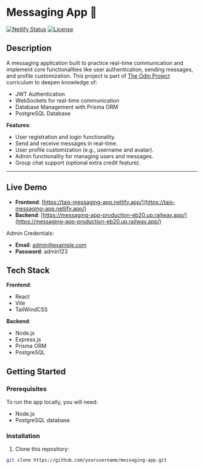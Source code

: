 # Messaging App 💬

[![Netlify Status](https://api.netlify.com/api/v1/badges/xyz/status)](https://tajs-messaging-app.netlify.app/)
[![License](https://img.shields.io/badge/license-MIT-green)](LICENSE)

## Description

A messaging application built to practice real-time communication and implement core functionalities like user authentication, sending messages, and profile customization. This project is part of [The Odin Project](https://www.theodinproject.com/) curriculum to deepen knowledge of:

- JWT Authentication
- WebSockets for real-time communication
- Database Management with Prisma ORM
- PostgreSQL Database

**Features**:
- User registration and login functionality.
- Send and receive messages in real-time.
- User profile customization (e.g., username and avatar).
- Admin functionality for managing users and messages.
- Group chat support (optional extra credit feature).

---

## Live Demo

- **Frontend**: [https://tajs-messaging-app.netlify.app/](https://tajs-messaging-app.netlify.app/)
- **Backend**: [https://messaging-app-production-eb20.up.railway.app/](https://messaging-app-production-eb20.up.railway.app/)

Admin Credentials: 
- **Email**: admin@example.com
- **Password**: admin123

## Tech Stack

**Frontend**:
- React
- Vite
- TailWindCSS

**Backend**:
- Node.js
- Express.js
- Prisma ORM
- PostgreSQL

## Getting Started

### Prerequisites

To run the app locally, you will need:

- Node.js
- PostgreSQL database

### Installation

1. Clone this repository:

```bash
git clone https://github.com/yourusername/messaging-app.git
